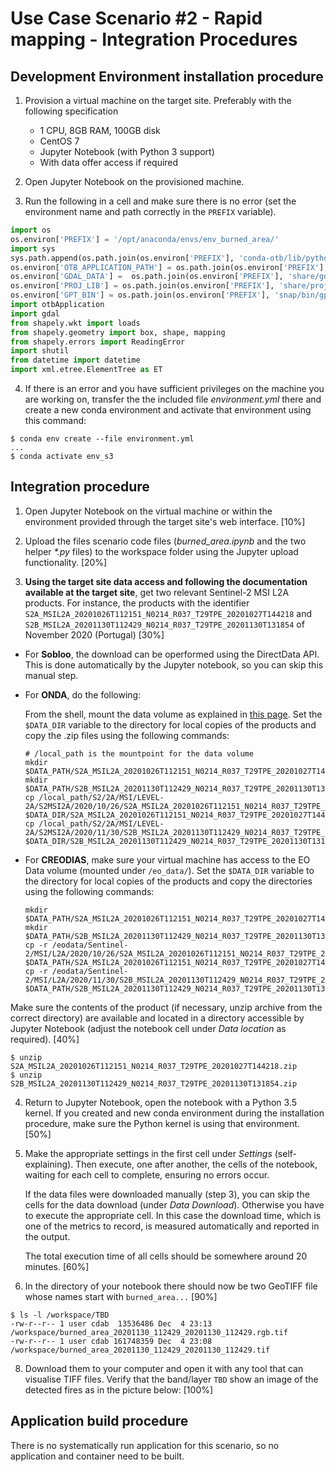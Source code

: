 # Use Case Scenario #2 - Rapid mapping - Integration Procedures

## Development Environment installation procedure

1. Provision a virtual machine on the target site. Preferably with the following specification
    - 1 CPU, 8GB RAM, 100GB disk
    - CentOS 7
    - Jupyter Notebook (with Python 3 support)
    - With data offer access if required
  
2. Open Jupyter Notebook on the provisioned machine.

3. Run the following in a cell and make sure there is no error (set the environment name and path correctly in the `PREFIX` variable).

```python
import os
os.environ['PREFIX'] = '/opt/anaconda/envs/env_burned_area/'
import sys
sys.path.append(os.path.join(os.environ['PREFIX'], 'conda-otb/lib/python'))
os.environ['OTB_APPLICATION_PATH'] = os.path.join(os.environ['PREFIX'], 'conda-otb/lib/otb/applications')
os.environ['GDAL_DATA'] =  os.path.join(os.environ['PREFIX'], 'share/gdal')
os.environ['PROJ_LIB'] = os.path.join(os.environ['PREFIX'], 'share/proj')
os.environ['GPT_BIN'] = os.path.join(os.environ['PREFIX'], 'snap/bin/gpt')
import otbApplication
import gdal
from shapely.wkt import loads
from shapely.geometry import box, shape, mapping
from shapely.errors import ReadingError
import shutil
from datetime import datetime
import xml.etree.ElementTree as ET
```

4. If there is an error and you have sufficient privileges on the machine you are working on, transfer the the included file _environment.yml_ there and create a new conda environment and activate that environment using this command:
```console
$ conda env create --file environment.yml
...
$ conda activate env_s3
```

## Integration procedure 

1. Open Jupyter Notebook on the virtual machine or within the environment provided through the target site's web interface. [10%]

2. Upload the files scenario code files (_burned\_area.ipynb_ and the two helper _*.py_ files) to the workspace folder using the Jupyter upload functionality. [20%]

3. **Using the target site data access and following the documentation available at the target site**, get two relevant Sentinel-2 MSI L2A products. For instance, the products with the identifier `S2A_MSIL2A_20201026T112151_N0214_R037_T29TPE_20201027T144218` and `S2B_MSIL2A_20201130T112429_N0214_R037_T29TPE_20201130T131854` of November 2020 (Portugal) [30%]

* For **Sobloo**, the download can be operformed using the DirectData API. This is done automatically by the Jupyter notebook, so you can skip this manual step.

* For **ONDA**, do the following:
  
  From the shell, mount the data volume as explained in [this page](https://www.onda-dias.eu/cms/knowledge-base/adapi-how-to-mount-unmount/).
  Set the `$DATA_DIR` variable to the directory  for local copies of the products and copy the .zip files using the following commands:
  
  ```console
  # /local_path is the mountpoint for the data volume
  mkdir $DATA_PATH/S2A_MSIL2A_20201026T112151_N0214_R037_T29TPE_20201027T144218
  mkdir $DATA_PATH/S2B_MSIL2A_20201130T112429_N0214_R037_T29TPE_20201130T131854
  cp /local_path/S2/2A/MSI/LEVEL-2A/S2MSI2A/2020/10/26/S2A_MSIL2A_20201026T112151_N0214_R037_T29TPE_20201027T144218.zip $DATA_DIR/S2A_MSIL2A_20201026T112151_N0214_R037_T29TPE_20201027T144218
  cp /local_path/S2/2A/MSI/LEVEL-2A/S2MSI2A/2020/11/30/S2B_MSIL2A_20201130T112429_N0214_R037_T29TPE_20201130T131854.zip $DATA_DIR/S2B_MSIL2A_20201130T112429_N0214_R037_T29TPE_20201130T131854
  ```

* For **CREODIAS**, make sure your virtual machine has access to the EO Data volume (mounted under `/eo_data/`).
  Set the `$DATA_DIR` variable to the directory for local copies of the products and copy the directories using the following commands:

  ```console
  mkdir $DATA_PATH/S2A_MSIL2A_20201026T112151_N0214_R037_T29TPE_20201027T144218
  mkdir $DATA_PATH/S2B_MSIL2A_20201130T112429_N0214_R037_T29TPE_20201130T131854
  cp -r /eodata/Sentinel-2/MSI/L2A/2020/10/26/S2A_MSIL2A_20201026T112151_N0214_R037_T29TPE_20201027T144218.SAFE $DATA_PATH/S2A_MSIL2A_20201026T112151_N0214_R037_T29TPE_20201027T144218/
  cp -r /eodata/Sentinel-2/MSI/L2A/2020/11/30/S2B_MSIL2A_20201130T112429_N0214_R037_T29TPE_20201130T131854.SAFE $DATA_PATH/S2B_MSIL2A_20201130T112429_N0214_R037_T29TPE_20201130T131854/
  ```

Make sure the contents of the product (if necessary, unzip archive from the correct directory) are available and located in a directory accessible by Jupyter Notebook (adjust the notebook cell under *Data location* as required). [40%]

```console
$ unzip S2A_MSIL2A_20201026T112151_N0214_R037_T29TPE_20201027T144218.zip
$ unzip S2B_MSIL2A_20201130T112429_N0214_R037_T29TPE_20201130T131854.zip
```
4. Return to Jupyter Notebook, open the notebook with a Python 3.5 kernel. If you created and new conda environment during the installation procedure, make sure the Python kernel is using that environment. [50%]

5. Make the appropriate settings in the first cell under *Settings* (self-explaining). Then execute, one after another, the cells of the notebook, waiting for each cell to complete, ensuring no errors occur.

   If the data files were downloaded manually (step 3), you can skip the cells for the data download (under *Data Download*). Otherwise you have to execute the appropriate cell. In this case the download time, which is one of the metrics to record, is measured automatically and reported in the output.
   
   The total execution time of all cells should be somewhere around 20 minutes. [60%]

6. In the directory of your notebook there should now be two GeoTIFF file whose names start with `burned_area...` [90%]

```console
$ ls -l /workspace/TBD
-rw-r--r-- 1 user cdab  13536486 Dec  4 23:13 /workspace/burned_area_20201130_112429_20201130_112429.rgb.tif
-rw-r--r-- 1 user cdab 161748359 Dec  4 23:08 /workspace/burned_area_20201130_112429_20201130_112429.tif
```

8. Download them to your computer and open it with any tool that can visualise TIFF files. Verify that the band/layer `TBD` show an image of the detected fires as in the picture below: [100%]



## Application build procedure 

There is no systematically run application for this scenario, so no application and container need to be built.